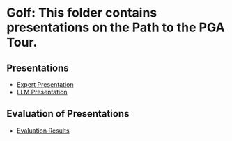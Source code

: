 # Golf: This folder contains presentations on the Path to the PGA Tour.


## Presentations

- [Expert Presentation](./golf.pdf)
- [LLM Presentation](./golff.pdf)

## Evaluation of Presentations

- [Evaluation Results](./evaluation.md)
